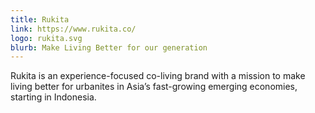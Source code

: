 ```yaml
---
title: Rukita
link: https://www.rukita.co/
logo: rukita.svg
blurb: Make Living Better for our generation
---
```


Rukita is an experience-focused co-living brand with a mission to make living better for urbanites in Asia’s fast-growing emerging economies, starting in Indonesia.

